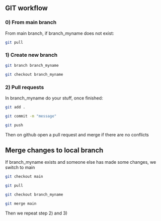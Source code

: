 ## GIT workflow
### 0) From main branch
From main branch, if branch_myname does not exist:
```bash
git pull
```

### 1) Create new branch
```bash
git branch branch_myname
```
```bash
git checkout branch_myname
```
### 2) Pull requests
In branch_myname do your stuff, once finished:
```bash
git add .
```
```bash
git commit -m "message"
```
```bash
git push
```
Then on github open a pull request and merge if there are no conflicts
## Merge changes to local branch
If branch_myname exists and someone else has made some changes, we switch to main
```bash
git checkout main
```
```bash
git pull
```
```bash
git checkout branch_myname
```
```bash
git merge main
```
Then we repeat step 2) and 3)

